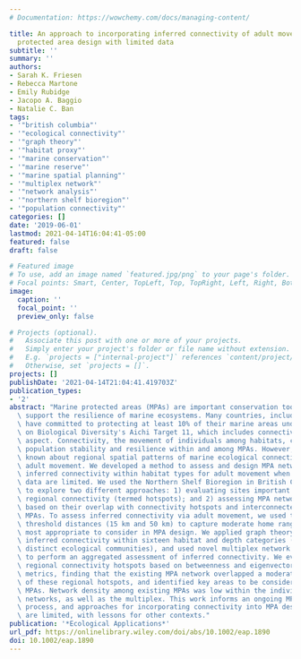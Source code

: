 ```yaml
---
# Documentation: https://wowchemy.com/docs/managing-content/

title: An approach to incorporating inferred connectivity of adult movement into marine
  protected area design with limited data
subtitle: ''
summary: ''
authors:
- Sarah K. Friesen
- Rebecca Martone
- Emily Rubidge
- Jacopo A. Baggio
- Natalie C. Ban
tags:
- '"british columbia"'
- '"ecological connectivity"'
- '"graph theory"'
- '"habitat proxy"'
- '"marine conservation"'
- '"marine reserve"'
- '"marine spatial planning"'
- '"multiplex network"'
- '"network analysis"'
- '"northern shelf bioregion"'
- '"population connectivity"'
categories: []
date: '2019-06-01'
lastmod: 2021-04-14T16:04:41-05:00
featured: false
draft: false

# Featured image
# To use, add an image named `featured.jpg/png` to your page's folder.
# Focal points: Smart, Center, TopLeft, Top, TopRight, Left, Right, BottomLeft, Bottom, BottomRight.
image:
  caption: ''
  focal_point: ''
  preview_only: false

# Projects (optional).
#   Associate this post with one or more of your projects.
#   Simply enter your project's folder or file name without extension.
#   E.g. `projects = ["internal-project"]` references `content/project/deep-learning/index.md`.
#   Otherwise, set `projects = []`.
projects: []
publishDate: '2021-04-14T21:04:41.419703Z'
publication_types:
- '2'
abstract: "Marine protected areas (MPAs) are important conservation tools that can\
  \ support the resilience of marine ecosystems. Many countries, including Canada,\
  \ have committed to protecting at least 10% of their marine areas under the Convention\
  \ on Biological Diversity's Aichi Target 11, which includes connectivity as a key\
  \ aspect. Connectivity, the movement of individuals among habitats, can enhance\
  \ population stability and resilience within and among MPAs. However, little is\
  \ known about regional spatial patterns of marine ecological connectivity, particularly\
  \ adult movement. We developed a method to assess and design MPA networks that maximize\
  \ inferred connectivity within habitat types for adult movement when ecological\
  \ data are limited. We used the Northern Shelf Bioregion in British Columbia, Canada,\
  \ to explore two different approaches: 1) evaluating sites important for inferred\
  \ regional connectivity (termed hotspots); and 2) assessing MPA network configurations\
  \ based on their overlap with connectivity hotspots and interconnectedness between\
  \ MPAs. To assess inferred connectivity via adult movement, we used two different\
  \ threshold distances (15 km and 50 km) to capture moderate home ranges, which are\
  \ most appropriate to consider in MPA design. We applied graph theory to assess\
  \ inferred connectivity within sixteen habitat and depth categories (proxies for\
  \ distinct ecological communities), and used novel multiplex network methodologies\
  \ to perform an aggregated assessment of inferred connectivity. We evaluated inferred\
  \ regional connectivity hotspots based on betweenness and eigenvector centrality\
  \ metrics, finding that the existing MPA network overlapped a moderate proportion\
  \ of these regional hotspots, and identified key areas to be considered as candidate\
  \ MPAs. Network density among existing MPAs was low within the individual habitat\
  \ networks, as well as the multiplex. This work informs an ongoing MPA planning\
  \ process, and approaches for incorporating connectivity into MPA design when data\
  \ are limited, with lessons for other contexts."
publication: '*Ecological Applications*'
url_pdf: https://onlinelibrary.wiley.com/doi/abs/10.1002/eap.1890
doi: 10.1002/eap.1890
---
```

